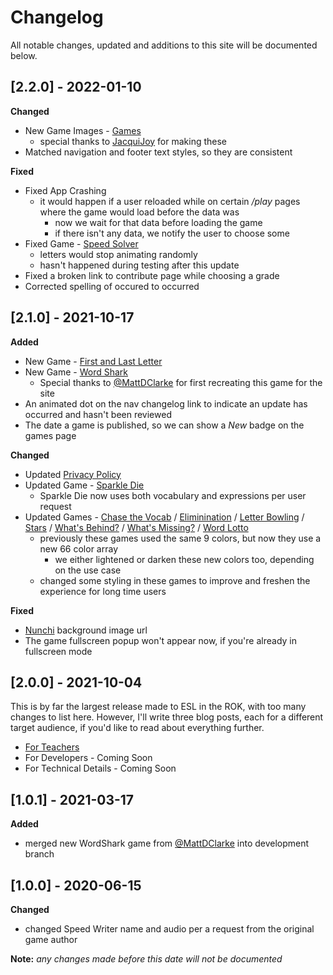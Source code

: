 # Changelog

All notable changes, updated and additions to this site will be documented below.

## [2.2.0] - 2022-01-10

**Changed**

- New Game Images - [Games](https://www.eslintherok.com/games)
  - special thanks to [JacquiJoy](https://www.instagram.com/jacquijoy) for making these
- Matched navigation and footer text styles, so they are consistent

**Fixed**

- Fixed App Crashing
  - it would happen if a user reloaded while on certain _/play_ pages where the game would load before the data was
    - now we wait for that data before loading the game
    - if there isn't any data, we notify the user to choose some
- Fixed Game - [Speed Solver](https://www.eslintherok.com/game/speed_solver)
  - letters would stop animating randomly
  - hasn't happened during testing after this update
- Fixed a broken link to contribute page while choosing a grade
- Corrected spelling of occured to occurred

## [2.1.0] - 2021-10-17

**Added**

- New Game - [First and Last Letter](https://www.eslintherok.com/game/first_and_last_letter)
- New Game - [Word Shark](https://www.eslintherok.com/game/word_shark)
  - Special thanks to [@MattDClarke](https://github.com/MattDClarke) for first recreating this game for the site
- An animated dot on the nav changelog link to indicate an update has occurred and hasn't been reviewed
- The date a game is published, so we can show a _New_ badge on the games page

**Changed**

- Updated [Privacy Policy](https://www.eslintherok.com/privacy)
- Updated Game - [Sparkle Die](https://www.eslintherok.com/game/sparkle_die)
  - Sparkle Die now uses both vocabulary and expressions per user request
- Updated Games - [Chase the Vocab](https://www.eslintherok.com/game/chase_the_vocab) / [Eliminination](https://www.eslintherok.com/game/elimination) / [Letter Bowling](https://www.eslintherok.com/game/letter_bowling) / [Stars](https://www.eslintherok.com/game/stars) / [What's Behind?](https://www.eslintherok.com/game/whats_behind) / [What's Missing?](https://www.eslintherok.com/game/whats_missing) / [Word Lotto](https://www.eslintherok.com/game/word_lotto)
  - previously these games used the same 9 colors, but now they use a new 66 color array
    - we either lightened or darken these new colors too, depending on the use case
  - changed some styling in these games to improve and freshen the experience for long time users

**Fixed**

- [Nunchi](https://www.eslintherok.com/game/nunchi) background image url
- The game fullscreen popup won't appear now, if you're already in fullscreen mode

## [2.0.0] - 2021-10-04

This is by far the largest release made to ESL in the ROK, with too many changes to list here. However, I'll write three blog posts, each for a different target
audience, if you'd like to read about everything further.

- [For Teachers](https://danielstrong.tech/blog/update-esl-in-the-rok-teachers)
- For Developers - Coming Soon
- For Technical Details - Coming Soon

## [1.0.1] - 2021-03-17

**Added**

- merged new WordShark game from [@MattDClarke](https://github.com/MattDClarke) into development branch

## [1.0.0] - 2020-06-15

**Changed**

- changed Speed Writer name and audio per a request from the original game author

**Note:** _any changes made before this date will not be documented_
